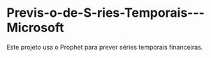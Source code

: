 # Previs-o-de-S-ries-Temporais---Microsoft
Este projeto usa o Prophet para prever séries temporais financeiras.
